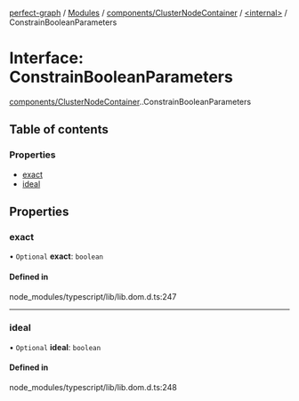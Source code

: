 [perfect-graph](../README.md) / [Modules](../modules.md) / [components/ClusterNodeContainer](../modules/components_ClusterNodeContainer.md) / [<internal\>](../modules/components_ClusterNodeContainer._internal_.md) / ConstrainBooleanParameters

# Interface: ConstrainBooleanParameters

[components/ClusterNodeContainer](../modules/components_ClusterNodeContainer.md).[<internal>](../modules/components_ClusterNodeContainer._internal_.md).ConstrainBooleanParameters

## Table of contents

### Properties

- [exact](components_ClusterNodeContainer._internal_.ConstrainBooleanParameters.md#exact)
- [ideal](components_ClusterNodeContainer._internal_.ConstrainBooleanParameters.md#ideal)

## Properties

### exact

• `Optional` **exact**: `boolean`

#### Defined in

node_modules/typescript/lib/lib.dom.d.ts:247

___

### ideal

• `Optional` **ideal**: `boolean`

#### Defined in

node_modules/typescript/lib/lib.dom.d.ts:248
